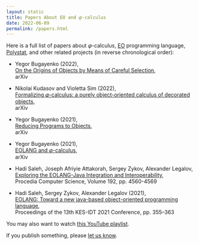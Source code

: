 ```yaml
---
layout: static
title: Papers About EO and 𝜑-calculus
date: 2022-06-09
permalink: /papers.html
---
```


Here is a full list of papers about 𝜑-calculus,
[EO](https://www.eolang.org) programming language,
[Polystat](https://www.polystat.org),
and other related projects (in reverse chronological order):

* Yegor Bugayenko (2022),<br/>
[On the Origins of Objects by Means of Careful Selection](https://arxiv.org/abs/2206.02585),<br/>
arXiv

* Nikolai Kudasov and Violetta Sim (2022),<br/>
[Formalizing 𝜑-calculus: a purely object-oriented calculus of decorated objects](https://arxiv.org/abs/2204.07454),<br/>
arXiv

* Yegor Bugayenko (2021),<br/>
[Reducing Programs to Objects](https://arxiv.org/abs/2112.11988),<br/>
arXiv

* Yegor Bugayenko (2021),<br/>
[EOLANG and 𝜑-calculus](https://arxiv.org/abs/2111.13384),<br/>
arXiv

* Hadi Saleh, Joseph Afriyie Attakorah, Sergey Zykov, Alexander Legalov,<br/>
[Exploring the EOLANG-Java Integration and Interoperability](https://www.sciencedirect.com/science/article/pii/S1877050921019736),<br/>
Procedia Computer Science, Volume 192, pp. 4560-4569

* Hadi Saleh, Sergey Zykov, Alexander Legalov (2021),<br/>
[EOLANG: Toward a new java-based object-oriented programming language](https://link.springer.com/chapter/10.1007/978-981-16-2765-1_30),<br/>
Proceedings of the 13th KES-IDT 2021 Conference, pp. 355–363

You may also want to watch
[this YouTube playlist](https://www.youtube.com/playlist?list=PLaIsQH4uc08wnU7X5ZKdDHjJ8zOb1sUIl).

If you publish something, please [let us know](mailto:team@eolang.org).
